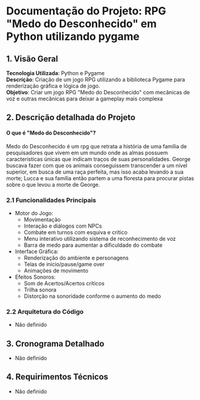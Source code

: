 # Documentação do Projeto: RPG "Medo do Desconhecido" em Python utilizando pygame

## 1. Visão Geral
**Tecnologia Utilizada**: Python e Pygame  
**Descrição**: Criação de um jogo RPG utilizando a biblioteca Pygame para renderização gráfica e lógica de jogo.  
**Objetivo**: Criar um jogo RPG "Medo do Desconhecido" com mecânicas de voz e outras mecânicas para deixar a gameplay mais complexa  
## 2. Descrição detalhada do Projeto  
#### O que é "Medo do Desconhecido"?  
Medo do Desconhecido é um rpg que retrata a história de uma família de pesquisadores que vivem em um mundo onde as almas possuem características únicas que indicam traços de suas personalidades. George buscava fazer com que os animais conseguissem transcender a um nível superior, em busca de uma raça perfeita, mas isso acaba levando a sua morte; Lucca e sua família então partem a uma floresta para procurar pistas sobre o que levou a morte de George.  
### 2.1 Funcionalidades Principais  
- Motor do Jogo:
  - Movimentação
  - Interação e diálogos com NPCs 
  - Combate em turnos com esquiva e crítico
  - Menu interativo utilizando sistema de reconhecimento de voz
  - Barra de medo para aumentar a dificuldade do combate
- Interface Gráfica:
  - Renderização do ambiente e personagens
  - Telas de início/pause/game over
  - Animações de movimento
- Efeitos Sonoros:
  - Som de Acertos/Acertos críticos
  - Trilha sonora
  - Distorção na sonoridade conforme o aumento do medo
### 2.2 Arquitetura do Código  
- Não definido
## 3. Cronograma Detalhado  
- Não definido
## 4. Requirimentos Técnicos  
- Não definido

